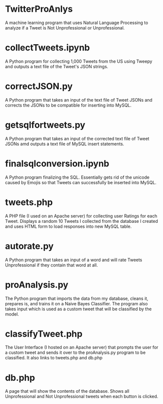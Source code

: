 # TwitterProAnlys
A machine learning program that uses Natural Language Processing to analyze if a Tweet is Not Unprofessional or Unprofessional.

# collectTweets.ipynb
A Python program for collecting 1,000 Tweets from the US using Tweepy and outputs a text file of the Tweet's JSON strings.

# correctJSON.py
A Python program that takes an input of the text file of Tweet JSONs and corrects the JSONs to be compatible for inserting into MySQL.

# getsqlfortweets.py
A Python program that takes an input of the corrected text file of Tweet JSONs amd outputs a text file of MySQL insert statements.

# finalsqlconversion.ipynb
A Python program finalizing the SQL. Essentially gets rid of the unicode caused by Emojis so that Tweets can successfully be inserted into MySQL.

# tweets.php
A PHP file (I used on an Apache server) for collecting user Ratings for each Tweet. Displays a random 10 Tweets I collected from the database I created and uses HTML form to load responses into new MySQL table.

# autorate.py
A Python program that takes an input of a word and will rate Tweets Unprofessional if they contain that word at all.

# proAnalysis.py
The Python program that imports the data from my database, cleans it, prepares is, and trains it on a Naive Bayes Classifier. The program also takes input which is used as a custom tweet that will be classified by the model.

# classifyTweet.php
The User Interface (I hosted on an Apache server) that prompts the user for a custom tweet and sends it over to the proAnalysis.py program to be classified. It also links to tweets.php and db.php

# db.php
A page that will show the contents of the database. Shows all Unprofessional and Not Unprofessional tweets when each button is clicked.


